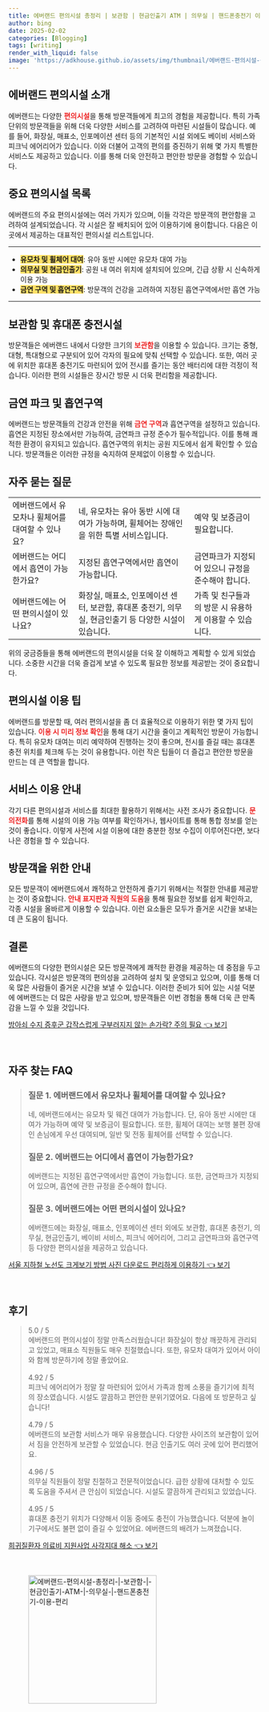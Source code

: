 ```yaml
---
title: 에버랜드 편의시설 총정리 | 보관함 | 현금인출기 ATM | 의무실 | 핸드폰충전기 이용 편리
author: bing
date: 2025-02-02
categories: [Blogging]
tags: [writing]
render_with_liquid: false
image: 'https://adkhouse.github.io/assets/img/thumbnail/에버랜드-편의시설-총정리-|-보관함-|-현금인출기-ATM-|-의무실-|-핸드폰충전기-이용-편리.webp'
---
```



<h2 id='에버랜드_편의시설_소개'>에버랜드 편의시설 소개</h2>

<p>에버랜드는 다양한 <b><span style="color: #ee2323;">편의시설</span></b>을 통해 방문객들에게 최고의 경험을 제공합니다. 특히 가족 단위의 방문객들을 위해 더욱 다양한 서비스를 고려하여 마련된 시설들이 많습니다. 예를 들어, 화장실, 매표소, 인포메이션 센터 등의 기본적인 시설 외에도 베이비 서비스와 피크닉 에어리어가 있습니다. 이와 더불어 고객의 편의를 증진하기 위해 몇 가지 특별한 서비스도 제공하고 있습니다. 이를 통해 더욱 안전하고 편안한 방문을 경험할 수 있습니다.</p>

<h2 id='중요_편의시설_목록'>중요 편의시설 목록</h2>

<p>에버랜드의 주요 편의시설에는 여러 가지가 있으며, 이들 각각은 방문객의 편안함을 고려하여 설계되었습니다. 각 시설은 잘 배치되어 있어 이용하기에 용이합니다. 다음은 이곳에서 제공하는 대표적인 편의시설 리스트입니다.</p>

<hr />

<ul>
    <li><b><span style="background-color: #ffe066;">유모차 및 휠체어 대여</span></b>: 유아 동반 시에만 유모차 대여 가능</li>
    <li><b><span style="background-color: #ffe066;">의무실 및 현금인출기</span></b>: 공원 내 여러 위치에 설치되어 있으며, 긴급 상황 시 신속하게 이용 가능</li>
    <li><b><span style="background-color: #ffe066;">금연 구역 및 흡연구역</span></b>: 방문객의 건강을 고려하여 지정된 흡연구역에서만 흡연 가능</li>
</ul>

<hr />

<h2 id='보관함_및_충전시설'>보관함 및 휴대폰 충전시설</h2>

<p>방문객들은 에버랜드 내에서 다양한 크기의 <b><span style="color: #ee2323;">보관함</span></b>을 이용할 수 있습니다. 크기는 중형, 대형, 특대형으로 구분되어 있어 각자의 필요에 맞춰 선택할 수 있습니다. 또한, 여러 곳에 위치한 휴대폰 충전기도 마련되어 있어 전시를 즐기는 동안 배터리에 대한 걱정이 적습니다. 이러한 편의 시설들은 장시간 방문 시 더욱 편리함을 제공합니다.</p>

<h2 id='금연_파크_및_흡연구역'>금연 파크 및 흡연구역</h2>

<p>에버랜드는 방문객들의 건강과 안전을 위해 <b><span style="color: #ee2323;">금연 구역</span></b>과 흡연구역을 설정하고 있습니다. 흡연은 지정된 장소에서만 가능하여, 금연파크 규정 준수가 필수적입니다. 이를 통해 쾌적한 환경이 유지되고 있습니다. 흡연구역의 위치는 공원 지도에서 쉽게 확인할 수 있습니다. 방문객들은 이러한 규정을 숙지하여 문제없이 이용할 수 있습니다.</p>

<h2 id='자주_묻는_질문'>자주 묻는 질문</h2>

<table>
    <tr>
        <td>에버랜드에서 유모차나 휠체어를 대여할 수 있나요?</td>
        <td>네, 유모차는 유아 동반 시에 대여가 가능하며, 휠체어는 장애인을 위한 특별 서비스입니다.</td>
        <td>예약 및 보증금이 필요합니다.</td>
    </tr>
    <tr>
        <td>에버랜드는 어디에서 흡연이 가능한가요?</td>
        <td>지정된 흡연구역에서만 흡연이 가능합니다.</td>
        <td>금연파크가 지정되어 있으니 규정을 준수해야 합니다.</td>
    </tr>
    <tr>
        <td>에버랜드에는 어떤 편의시설이 있나요?</td>
        <td>화장실, 매표소, 인포메이션 센터, 보관함, 휴대폰 충전기, 의무실, 현금인출기 등 다양한 시설이 있습니다.</td>
        <td>가족 및 친구들과의 방문 시 유용하게 이용할 수 있습니다.</td>
    </tr>
</table>

<p>위의 궁금증들을 통해 에버랜드의 편의시설을 더욱 잘 이해하고 계획할 수 있게 되었습니다. 소중한 시간을 더욱 즐겁게 보낼 수 있도록 필요한 정보를 제공받는 것이 중요합니다.</p>

<h2 id='편의시설_이용_팁'>편의시설 이용 팁</h2>

<p>에버랜드를 방문할 때, 여러 편의시설을 좀 더 효율적으로 이용하기 위한 몇 가지 팁이 있습니다. <b><span style="color: #ee2323;">이용 시 미리 정보 확인</span></b>을 통해 대기 시간을 줄이고 계획적인 방문이 가능합니다. 특히 유모차 대여는 미리 예약하여 진행하는 것이 좋으며, 전시를 즐길 때는 휴대폰 충전 위치를 체크해 두는 것이 유용합니다. 이런 작은 팁들이 더 즐겁고 편안한 방문을 만드는 데 큰 역할을 합니다.</p>

<h2 id='서비스_이용_안내'>서비스 이용 안내</h2>

<p>각기 다른 편의시설과 서비스를 최대한 활용하기 위해서는 사전 조사가 중요합니다. <b><span style="color: #ee2323;">문의전화</span></b>를 통해 시설의 이용 가능 여부를 확인하거나, 웹사이트를 통해 통합 정보를 얻는 것이 좋습니다. 이렇게 사전에 시설 이용에 대한 충분한 정보 수집이 이루어진다면, 보다 나은 경험을 할 수 있습니다.</p>

<h2 id='방문객을_위한_안내'>방문객을 위한 안내</h2>

<p>모든 방문객이 에버랜드에서 쾌적하고 안전하게 즐기기 위해서는 적절한 안내를 제공받는 것이 중요합니다. <b><span style="color: #ee2323;">안내 표지판과 직원의 도움</span></b>을 통해 필요한 정보를 쉽게 확인하고, 각종 시설을 올바르게 이용할 수 있습니다. 이런 요소들은 모두가 즐거운 시간을 보내는 데 큰 도움이 됩니다.</p>

<h2 id='결론'>결론</h2>

<p>에버랜드의 다양한 편의시설은 모든 방문객에게 쾌적한 환경을 제공하는 데 중점을 두고 있습니다. 각시설은 방문객의 편의성을 고려하여 설치 및 운영되고 있으며, 이를 통해 더욱 많은 사람들이 즐거운 시간을 보낼 수 있습니다. 이러한 준비가 되어 있는 시설 덕분에 에버랜드는 더 많은 사랑을 받고 있으며, 방문객들은 이번 경험을 통해 더욱 큰 만족감을 느낄 수 있을 것입니다.</p>


<p><a class="click-button" title="방아쇠 수지 증후군 갑작스럽게 구부러지지 않는 손가락? 주의 필요" href="https://adkhouse.github.io/posts/%EB%B0%A9%EC%95%84%EC%87%A0-%EC%88%98%EC%A7%80-%EC%A6%9D%ED%9B%84%EA%B5%B0-%EA%B0%91%EC%9E%91%EC%8A%A4%EB%9F%BD%EA%B2%8C-%EA%B5%AC%EB%B6%80%EB%9F%AC%EC%A7%80%EC%A7%80-%EC%95%8A%EB%8A%94-%EC%86%90%EA%B0%80%EB%9D%BD-%EC%A3%BC%EC%9D%98-%ED%95%84%EC%9A%94/" rel="dofollow">방아쇠 수지 증후군 갑작스럽게 구부러지지 않는 손가락? 주의 필요 👈 보기</a></p><br>
<h2 id='자주_찾는_FAQ'>자주 찾는 FAQ</h2>
<div itemscope="" itemtype="https://schema.org/FAQPage">
<blockquote>
<div itemscope="" itemprop="mainEntity" itemtype="https://schema.org/Question">
<h3 itemprop="name">질문 1. 에버랜드에서 유모차나 휠체어를 대여할 수 있나요?</h3>
<div itemscope="" itemprop="acceptedAnswer" itemtype="https://schema.org/Answer">
<span itemprop="text">
<p>네, 에버랜드에서는 유모차 및 웨건 대여가 가능합니다. 단, 유아 동반 시에만 대여가 가능하며 예약 및 보증금이 필요합니다. 또한, 휠체어 대여는 보행 불편 장애인 손님에게 우선 대여되며, 일반 및 전동 휠체어를 선택할 수 있습니다.</p>
</span>
</div>
</div>
<div itemscope="" itemprop="mainEntity" itemtype="https://schema.org/Question">
<h3 itemprop="name">질문 2. 에버랜드는 어디에서 흡연이 가능한가요?</h3>
<div itemscope="" itemprop="acceptedAnswer" itemtype="https://schema.org/Answer">
<span itemprop="text">
<p>에버랜드는 지정된 흡연구역에서만 흡연이 가능합니다. 또한, 금연파크가 지정되어 있으며, 흡연에 관한 규정을 준수해야 합니다.</p>
</span>
</div>
</div>
<div itemscope="" itemprop="mainEntity" itemtype="https://schema.org/Question">
<h3 itemprop="name">질문 3. 에버랜드에는 어떤 편의시설이 있나요?</h3>
<div itemscope="" itemprop="acceptedAnswer" itemtype="https://schema.org/Answer">
<span itemprop="text">
<p>에버랜드에는 화장실, 매표소, 인포메이션 센터 외에도 보관함, 휴대폰 충전기, 의무실, 현금인출기, 베이비 서비스, 피크닉 에어리어, 그리고 금연파크와 흡연구역 등 다양한 편의시설을 제공하고 있습니다.</p>
</span>
</div>
</div>
</blockquote>
</div>
<p><a class="click-button" title="서울 지하철 노선도 크게보기 방법 사진 다운로드 편리하게 이용하기" href="https://adkhouse.github.io/posts/%EC%84%9C%EC%9A%B8-%EC%A7%80%ED%95%98%EC%B2%A0-%EB%85%B8%EC%84%A0%EB%8F%84-%ED%81%AC%EA%B2%8C%EB%B3%B4%EA%B8%B0-%EB%B0%A9%EB%B2%95-%EC%82%AC%EC%A7%84-%EB%8B%A4%EC%9A%B4%EB%A1%9C%EB%93%9C-%ED%8E%B8%EB%A6%AC%ED%95%98%EA%B2%8C-%EC%9D%B4%EC%9A%A9%ED%95%98%EA%B8%B0/" rel="dofollow">서울 지하철 노선도 크게보기 방법 사진 다운로드 편리하게 이용하기 👈 보기</a></p><br>
<h2 id='후기'>후기</h2>
<div itemscope itemtype="https://schema.org/Product">
  <blockquote>
  <div itemprop="review" itemscope itemtype="https://schema.org/Review">
      <div itemprop="reviewRating" itemscope itemtype="https://schema.org/Rating"> <span itemprop="ratingValue">5.0</span> / <span itemprop="bestRating">5</span> </div>
      <span itemprop="reviewBody">에버랜드의 편의시설이 정말 만족스러웠습니다! 화장실이 항상 깨끗하게 관리되고 있었고, 매표소 직원들도 매우 친절했습니다. 또한, 유모차 대여가 있어서 아이와 함께 방문하기에 정말 좋았어요.</span>
  </div>
  <br>
  <div itemprop="review" itemscope itemtype="https://schema.org/Review">
      <div itemprop="reviewRating" itemscope itemtype="https://schema.org/Rating"> <span itemprop="ratingValue">4.92</span> / <span itemprop="bestRating">5</span> </div>
      <span itemprop="reviewBody">피크닉 에어리어가 정말 잘 마련되어 있어서 가족과 함께 소풍을 즐기기에 최적의 장소였습니다. 시설도 깔끔하고 편안한 분위기였어요. 다음에 또 방문하고 싶습니다!</span>
  </div>
  <br>
  <div itemprop="review" itemscope itemtype="https://schema.org/Review">
      <div itemprop="reviewRating" itemscope itemtype="https://schema.org/Rating"> <span itemprop="ratingValue">4.79</span> / <span itemprop="bestRating">5</span> </div>
      <span itemprop="reviewBody">에버랜드의 보관함 서비스가 매우 유용했습니다. 다양한 사이즈의 보관함이 있어서 짐을 안전하게 보관할 수 있었습니다. 현금 인출기도 여러 곳에 있어 편리했어요.</span>
  </div>
  <br>
  <div itemprop="review" itemscope itemtype="https://schema.org/Review">
      <div itemprop="reviewRating" itemscope itemtype="https://schema.org/Rating"> <span itemprop="ratingValue">4.96</span> / <span itemprop="bestRating">5</span> </div>
      <span itemprop="reviewBody">의무실 직원들이 정말 친절하고 전문적이었습니다. 급한 상황에 대처할 수 있도록 도움을 주셔서 큰 안심이 되었습니다. 시설도 깔끔하게 관리되고 있었습니다.</span>
  </div>
  <br>
  <div itemprop="review" itemscope itemtype="https://schema.org/Review">
      <div itemprop="reviewRating" itemscope itemtype="https://schema.org/Rating"> <span itemprop="ratingValue">4.95</span> / <span itemprop="bestRating">5</span> </div>
      <span itemprop="reviewBody">휴대폰 충전기 위치가 다양해서 이동 중에도 충전이 가능했습니다. 덕분에 놀이기구에서도 불편 없이 즐길 수 있었어요. 에버랜드의 배려가 느껴졌습니다.</span>
  </div>
  </blockquote>
</div>
<p><a class="click-button" title="희귀질환자 의료비 지원사업 사각지대 해소" href="https://adkhouse.github.io/posts/%ED%9D%AC%EA%B7%80%EC%A7%88%ED%99%98%EC%9E%90-%EC%9D%98%EB%A3%8C%EB%B9%84-%EC%A7%80%EC%9B%90%EC%82%AC%EC%97%85-%EC%82%AC%EA%B0%81%EC%A7%80%EB%8C%80-%ED%95%B4%EC%86%8C/" rel="dofollow">희귀질환자 의료비 지원사업 사각지대 해소 👈 보기</a></p><br>
<figure class="image"><img src="https://adkhouse.github.io/assets/img/thumbnail/에버랜드-편의시설-총정리-|-보관함-|-현금인출기-ATM-|-의무실-|-핸드폰충전기-이용-편리.webp" alt="에버랜드-편의시설-총정리-|-보관함-|-현금인출기-ATM-|-의무실-|-핸드폰충전기-이용-편리" width="256" height="256"></figure>